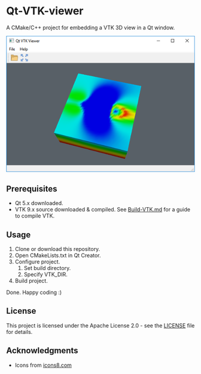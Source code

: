 # Qt-VTK-viewer
A CMake/C++ project for embedding a VTK 3D view in a Qt window.

![Qt VTK Viewer on Windows](doc/screenshot.png)

## Prerequisites
- Qt 5.x downloaded.
- VTK 9.x source downloaded & compiled. See [Build-VTK.md](doc/Build-VTK.md) for a guide to compile VTK.

## Usage
1. Clone or download this repository.
2. Open CMakeLists.txt in Qt Creator.
3. Configure project.
	1. Set build directory.
	2. Specify VTK_DIR.
4. Build project.

Done. Happy coding :)

## License
This project is licensed under the Apache License 2.0 - see the [LICENSE](LICENSE) file for details.

## Acknowledgments
- Icons from [icons8.com](https://icons8.com/)
